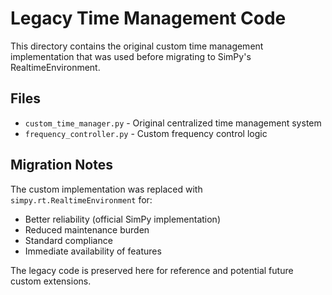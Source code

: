 # Legacy Time Management Code

This directory contains the original custom time management implementation that was used before migrating to SimPy's RealtimeEnvironment.

## Files

- `custom_time_manager.py` - Original centralized time management system
- `frequency_controller.py` - Custom frequency control logic

## Migration Notes

The custom implementation was replaced with `simpy.rt.RealtimeEnvironment` for:
- Better reliability (official SimPy implementation)
- Reduced maintenance burden
- Standard compliance
- Immediate availability of features

The legacy code is preserved here for reference and potential future custom extensions.